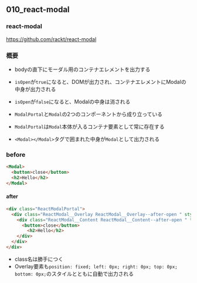 ## 010_react-modal

### react-modal

https://github.com/rackt/react-modal

### 概要

* bodyの直下にモーダル用のコンテナエレメントを出力する
* `isOpen`が`true`になると、DOMが出力され、コンテナエレメントにModalの中身が出力される
* `isOpen`が`false`になると、Modalの中身は消される

* `ModalPortal`と`Modal`の2つのコンポーネントから成り立っている
* `ModalPortal`は`Modal`本体が入るコンテナ要素として常に存在する
* `<Modal></Modal>`タグで囲まれた中身が`Modal`として出力される


### before

```html
<Modal>
  <button>close</button>
  <h2>Hello</h2>
</Modal>
```

#### after

```html
<div class="ReactModalPortal">
  <div class="ReactModal__Overlay ReactModal__Overlay--after-open " style="position: fixed; left: 0px; right: 0px; top: 0px; bottom: 0px;">
    <div class="ReactModal__Content ReactModal__Content--after-open " tabindex="-1">
      <button>close</button>
        <h2>Hello</h2>
    </div>
  </div>
</div>
```

* class名は勝手につく
* Overlay要素も`position: fixed; left: 0px; right: 0px; top: 0px; bottom: 0px;`のスタイルとともに自動で出力される